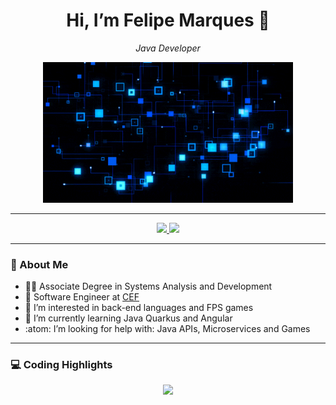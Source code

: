 <h1 align="center"> Hi, I’m Felipe Marques 👋</h1>
<p align="center"><em>Java Developer</em></p>
<p align="center">
  <img src="https://github.com/feelipemarques/feelipemarques/blob/main/gif.gif" width="400px" alt="tech gif" />
</p>

---

<p align="center">
  <a href="https://linkedin.com/in/feelipe-maarquees"> 
    <img src="https://img.shields.io/badge/-LinkedIn-blue?style=flat-square&logo=Linkedin&logoColor=white"/>
  </a>
  <a href="mailto:feelipemarquees@gmail.com">
    <img src="https://img.shields.io/badge/-MyEmail-blue?style=flat-square&logo=Gmail&logoColor=white">
  </a>
</p>

---

### 🧠 About Me

- 🧑‍🏫 Associate Degree in Systems Analysis and Development
- 🏢 Software Engineer at [CEF](https://www.caixa.gov.br/)
- 👀 I’m interested in back-end languages and FPS games<br/>
- 🌱 I’m currently learning Java Quarkus and Angular<br/>
- :atom: I’m looking for help with: Java APIs, Microservices and Games<br/>

---

### 💻 Coding Highlights
<p align="center"><img width="40%" src="https://github-readme-stats.vercel.app/api/top-langs/?username=feelipemarques&layout=compact&hide_border=true&title_color=00ff99&text_color=ffffff&bg_color=0d1117"/></p>
<!--<h4 align="center">GitHub Stats</h4>
<p align="center">
  <img src="https://github-readme-stats.vercel.app/api?username=feelipemarques&show_icons=true&hide_border=true&title_color=00ff99&text_color=ffffff&bg_color=0d1117" alt="GitHub Stats" />
</p>-->

